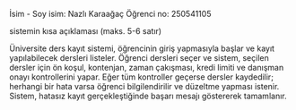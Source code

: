 İsim - Soy isim: Nazlı Karaağaç
Öğrenci no: 250541105

sistemin kısa açıklaması (maks. 5-6 satır)

Üniversite ders kayıt sistemi, öğrencinin giriş yapmasıyla başlar ve kayıt yapılabilecek dersleri listeler. Öğrenci dersleri seçer ve sistem, seçilen dersler için ön koşul, kontenjan, zaman çakışması, kredi limiti ve danışman onayı kontrollerini yapar. Eğer tüm kontroller geçerse dersler kaydedilir; herhangi bir hata varsa öğrenci bilgilendirilir ve düzeltme yapması istenir. Sistem, hatasız kayıt gerçekleştiğinde başarı mesajı göstererek tamamlanır.
